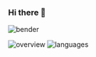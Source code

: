 ### Hi there 👋

![bender](https://github.com/kilincihsan/kilincihsan/assets/114214992/8dbf0d72-4f8e-4c1a-a6f5-b0c3e138b75e)

![overview](https://github.com/kilincihsan/kilincihsan/assets/114214992/26c2a079-47b6-4af4-9d19-62097b27fef4)
![languages](https://github.com/kilincihsan/kilincihsan/assets/114214992/27e0bbb3-d188-4e88-8ec0-578bc841edd4)
